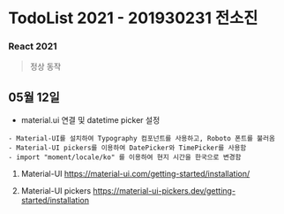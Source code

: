 # TodoList 2021 - 201930231 전소진
### React 2021

> 정상 동작

## 05월 12일
- material.ui 연결 및 datetime picker 설정
```
- Material-UI를 설치하여 Typography 컴포넌트를 사용하고, Roboto 폰트를 불러옴
- Material-UI pickers를 이용하여 DatePicker와 TimePicker를 사용함
- import "moment/locale/ko" 를 이용하여 현지 시간을 한국으로 변경함
```

1. Material-UI
https://material-ui.com/getting-started/installation/

2. Material-UI pickers
https://material-ui-pickers.dev/getting-started/installation